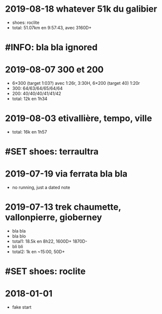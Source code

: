 
# 2019-08-18 whatever 51k du galibier
- shoes: roclite
- total: 51.07km en 9:57:43, avec 3160D+


# #INFO: bla bla ignored

# 2019-08-07 300 et 200
- 6×300 (target 1:03?) avec 1:26r, 3:30H, 6×200 (target 40) 1:20r
- 300: 64/63/64/65/64/64
- 200: 40/40/40/41/41/42
- total: 12k en 1h34


# 2019-08-03 etivallière, tempo, ville
- total: 16k en 1h57

# #SET shoes: terraultra

# 2019-07-19 via ferrata bla bla
- no running, just a dated note

# 2019-07-13 trek chaumette, vallonpierre, gioberney
- bla bla
- bla blo
- total1: 18.5k en 8h22, 1600D+ 1870D-
- bli bli
- total2: 1k en ~15:00, 50D+

# #SET shoes: roclite

# 2018-01-01
- fake start


